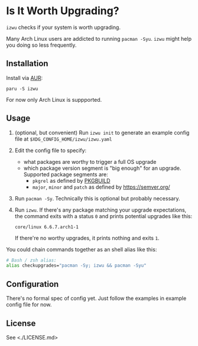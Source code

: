 # Is It Worth Upgrading?

`izwu` checks if your system is worth upgrading.

Many Arch Linux users are addicted to running `pacman -Syu`.
`izwu` might help you doing so less frequently.

## Installation

Install via [AUR](https://aur.archlinux.org/packages/iwzu):

`paru -S izwu`

For now only Arch Linux is suppported.

## Usage

1. (optional, but convenient) Run `izwu init` to generate an example config file at
    `$XDG_CONFIG_HOME/izwu/izwu.yaml`

2. Edit the config file to specify:

    - what packages are worthy to trigger a full OS upgrade
    - which package version segment is "big enough" for an upgrade. 
      Supported package segments are:
        - `pkgrel` as defined by [PKGBUILD]
        - `major`, `minor` and `patch` as defined by <https://semver.org/>

3. Run `pacman -Sy`. Technically this is optional but probably necessary.

4. Run `izwu`. If there's any package matching your upgrade expectations,
    the command exits with a status `0` and prints potential upgrades like
    this:

    ```
    core/linux 6.6.7.arch1-1
    ```

    If there're no worthy upgrades, it prints nothing and exits `1`. 

You could chain commands together as an shell alias like this:

```sh
# Bash / zsh alias:
alias checkupgrades="pacman -Sy; izwu && pacman -Syu"
```

## Configuration

There's no formal spec of config yet. Just follow the examples
in example config file for now.

## License

See <./LICENSE.md>


[PKGBUILD]: https://wiki.archlinux.org/title/PKGBUILD#pkgrel
